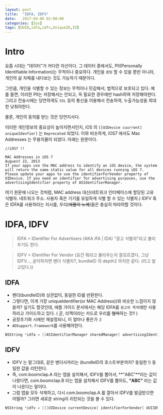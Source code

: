 ```yaml
---
layout: post
title:  "IDFA, IDFV"
date:   2017-04-06 02:00:00
categories: [Ios]
tags: [UUID,idfa,idfv,UniqueID,ID]
---
```


# Intro
요즘 시대는 "데이터"가 커다란 자산이다. 
그 데이터 중에서도, PII(Personally Identifiable Information)는 무척이나 중요하다.
개인을 `증빙` 할 수 있을 뿐만 아니라, 개인의 삶 자체를 내다보는 것도 가능하기 때문이다.

그만큼, 개인을 식별할 수 있는 정보는 무척이나 민감해서, 법적으로 보호되고 있다.
예를 들면, 이러한 PII는 저장해서는 안되고, 꼭 필요한 경우에만 hash하여 저장해야한다.
그리고 전송시에는 당연하게도 `SSL` 등의 통신을 이용해서 전송하여, 누출가능성을 최대한 낮춰야한다.

물론, 개인의 동의를 받는 것은 당연지사다.

이러한 개인정보의 중요성이 높아지면서인지, iOS 의 `[[UIDevice cuurrent] uniqueIdenfier]` 는 `Deprecated` 되었다.
이와 비슷하게, iOS7 에서도 Mac Addresses 는 무용지물이 되었다.
아래는 원문이다.

```
//iOS7 !!

MAC Addresses in iOS 7
Auguest 22, 2013
If your apps use the MAC address to identify an iOS device, the system will return the same static value for all devices running iOS 7. Please update your apps to use the identifierForVendor property of UIDevice. If you need an identifier for advertising purposes, use the advertisingIdentifier property of ASIdentifierManager.
```

여기 원문에 나오는 것처럼, MAC address 대신(네트워크 인터페이스에 할당된 고유 식별자. 네트워크 주소. 사용자 혹은 기기를 유일하게 식별 할 수 있는 식별자.) IDFV 혹은 IDFA를 사용하라는 지시를, 우리(~~애플의 노예~~)들은 충실히 따라야할 것이다.

# IDFA, IDFV

> IDFA = IDentifier For Advertisers (AKA IFA | IDA)
> "광고 식별자"라고 불리우기도 한다.

> IDFV = IDentifier For Vendor
> (요건 뭐라고 불리우는지 잘모르겠다, 그냥 IDFV..., 굳이하자면 벤더 식별자?, bundleID 의 depth2 까지만 같다. (라고 알고있다.))



## IDFA
- 벤더(bundleID)와 상관없이, 동일한 ID를 반환한다.
- 그렇다면, 이게 가장 uniqueIdentifier(or MAC Address))와 비슷한 느낌이지 않을까? 싶기도 할것인데, 애플 가이드 문서에서는 해당 IDFA를 `광고의 목적`에만 사용하라고 가이드하고 있다. ( 곧, 리젝이라는 카드로 우리를 ~~협박~~하는 것!! )
- 공장초기화 시에만 재설정되니, 이 얼마나 좋은가 :)
- `ADSupport.framework`를 사용해야한다.
```objectivec
NSString *idfa = [[ASIdentifierManager sharedManager] advertisingIdentifier] UUIDString;
```

## IDFV
- IDFV 는 말그대로, 같은 벤더사까리는 (bundleID의 호스트부분까지? 동일한 !) 동일한 값을 리턴한다.
- 즉, com.boomclap.A 라는 앱을 설치해서, IDFV를 뽑아서, **"ABC"**라는 값이 나왔다면, com.boomclap.B 라는 앱을 설치해서 IDFV를 뽑아도, **"ABC"** 라는 값이 나온다는 말이다.
- 그럼 앱을 모두 삭제하고, 다시 com.boomclap.A 를 깔아서 IDFV를 발급받으면 어떨까? 그러면 새로운 string이 리턴되는 것을 볼 수 있다.
```objectivec
NSString *idfv = [[[UIDevice currentDevice] identifierForVendor] UUIIDString];
```



